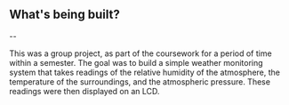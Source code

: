 ## What's being built?

--

This was a group project, as part of the coursework for a period of time within a semester. The goal was to build a simple weather monitoring system that takes readings of the relative humidity of the atmosphere, the temperature of the surroundings, and the atmospheric pressure. These readings were then displayed on an LCD. 


